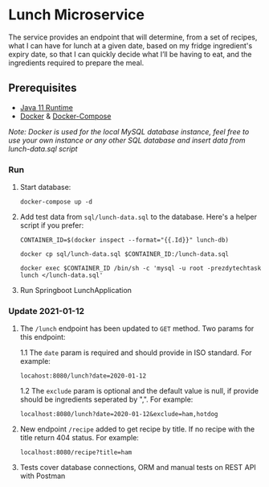# Lunch Microservice

The service provides an endpoint that will determine, from a set of recipes, what I can have for lunch at a given date, based on my fridge ingredient's expiry date, so that I can quickly decide what I’ll be having to eat, and the ingredients required to prepare the meal.

## Prerequisites

* [Java 11 Runtime](https://www.oracle.com/java/technologies/javase-jdk11-downloads.html)
* [Docker](https://docs.docker.com/get-docker/) & [Docker-Compose](https://docs.docker.com/compose/install/)

*Note: Docker is used for the local MySQL database instance, feel free to use your own instance or any other SQL database and insert data from lunch-data.sql script* 


### Run

1. Start database:

    ```
    docker-compose up -d
    ```
   
2. Add test data from  `sql/lunch-data.sql` to the database. Here's a helper script if you prefer:


    ```
    CONTAINER_ID=$(docker inspect --format="{{.Id}}" lunch-db)
    ```
    
    ```
    docker cp sql/lunch-data.sql $CONTAINER_ID:/lunch-data.sql
    ```
    
    ```
    docker exec $CONTAINER_ID /bin/sh -c 'mysql -u root -prezdytechtask lunch </lunch-data.sql'
    ```
    
3. Run Springboot LunchApplication

### Update 2021-01-12

1. The `/lunch` endpoint has been updated to `GET` method. Two params for this endpoint:

    1.1 The `date` param is required and should provide in ISO standard. For example: 
    
    ```
    locahost:8080/lunch?date=2020-01-12
    ```
    
    1.2 The `exclude` param is optional and the default value is null, if provide should be ingredients seperated by ",". For example: 
    
    ```
    localhost:8080/lunch?date=2020-01-12&exclude=ham,hotdog
    ```

2. New endpoint `/recipe` added to get recipe by title. If no recipe with the title return 404 status. For example:

    ```
    localhost:8080/recipe?title=ham
    ```

3. Tests cover database connections, ORM and manual tests on REST API with Postman